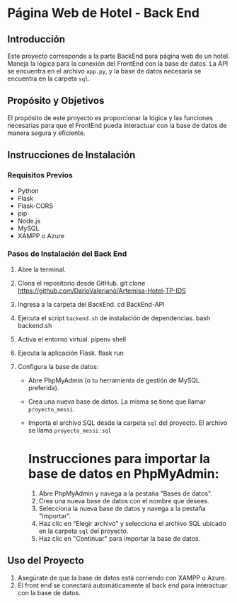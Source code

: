 # Página Web de Hotel - Back End

## Introducción

Este proyecto corresponde a la parte BackEnd para página web de un hotel. 
Maneja la lógica para la conexión del FrontEnd con la base de datos. 
La API se encuentra en el archivo `app.py`, y la base de datos necesaria se encuentra en la carpeta `sql`.

## Propósito y Objetivos

El propósito de este proyecto es proporcionar la lógica y las funciones necesarias para que el FrontEnd pueda interactuar con la base de datos de manera segura y eficiente.

## Instrucciones de Instalación

### Requisitos Previos

- Python
- Flask
- Flask-CORS
- pip
- Node.js
- MySQL
- XAMPP o Azure

### Pasos de Instalación del Back End

1. Abre la terminal.

2. Clona el repositorio desde GitHub.
    git clone https://github.com/DarioValeriano/Artemisa-Hotel-TP-IDS

3. Ingresa a la carpeta del BackEnd.
    cd BackEnd-API

4. Ejecuta el script `backend.sh` de instalación de dependencias.
    bash backend.sh

5. Activa el entorno virtual.
    pipenv shell

6. Ejecuta la aplicación Flask.
    flask run

6. Configura la base de datos:
    - Abre PhpMyAdmin (o tu herramienta de gestión de MySQL preferida).
    - Crea una nueva base de datos. La misma se tiene que llamar `proyecto_messi`.
    - Importa el archivo SQL desde la carpeta `sql` del proyecto. El archivo se llama `proyecto_messi.sql`
   
      # Instrucciones para importar la base de datos en PhpMyAdmin:
      1. Abre PhpMyAdmin y navega a la pestaña "Bases de datos".
      2. Crea una nueva base de datos con el nombre que desees.
      3. Selecciona la nueva base de datos y navega a la pestaña "Importar".
      4. Haz clic en "Elegir archivo" y selecciona el archivo SQL ubicado en la carpeta `sql` del proyecto.
      5. Haz clic en "Continuar" para importar la base de datos.

## Uso del Proyecto

1. Asegúrate de que la base de datos está corriendo con XAMPP o Azure.
2. El front end se conectará automáticamente al back end para interactuar con la base de datos.




